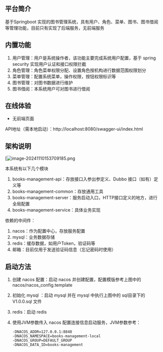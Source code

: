 ## 平台简介

基于Springboot 实现的图书管理系统，具有用户、角色、菜单、图书、图书借阅等管理功能，目前只有实现了后端服务，无前端服务

## 内置功能

1.  用户管理：用户是系统操作者，该功能主要完成系统用户配置，基于 spring security 实现用户认证和接口权限拦截
2.  角色管理：角色菜单权限分配、设置角色按机构进行数据范围权限划分
4.  菜单管理：配置系统菜单，操作权限，按钮权限标识等
6.  图书管理：对图书数据进行维护
7.  图书借阅：本系统用户可对图书进行借阅

## 在线体验

- 无前端页面

API地址（需本地启动）：http://localhost:8080/swagger-ui/index.html

## 架构说明

[![image-20241110153709185.png](https://i.postimg.cc/4NsLgXYP/image-20241110153709185.png)

本系统有以下几个模块

1.  books-management-api：存放接口入参出参定义、Dubbo 接口（如有）定义等
2.  books-management-common：存放通用工具
3.  books-management-server：服务启动入口，HTTP接口定义的地方，进行全局配置
4.  books-management-service：具体业务实现

依赖的中间件：

1.  nacos：作为配置中心，存放服务配置
2.  mysql：业务数据存储
3.  redis：缓存数据，如用户Token，验证码等
4.  邮箱：目前仅用于发送验证码信息（忘记密码时使用）

## 启动方法

1. 创建 nacos 配置：启动 nacos 并创建配置，配置模版参考上图中的 nacos/nacos_config.template

2. 初始化 mysql ：启动 mysql 并在 mysql 中执行上图中的 sql目录下的 V1.0.0.sql 文件

3. redis：启动 redis 

4. 使用JVM参数传入 nacos 配置连接信息启动服务，JVM参数参考：

   ```
   -DNACOS_ADDR=127.0.0.1:8848
   -DNACOS_NAMESPACE=books-management-local
   -DNACOS_GROUP=DEFAULT_GROUP
   -DNACOS_DATA_ID=books-management
   ```

   